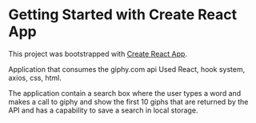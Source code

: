 # Getting Started with Create React App

This project was bootstrapped with [Create React App](https://github.com/facebook/create-react-app).

Application that consumes the giphy.com api
Used React, hook system, axios, css, html.


The application contain a search box where the user types a word and makes a call to giphy and show the first 10 giphs that are returned by the API and has a capability to save a search in local storage.
